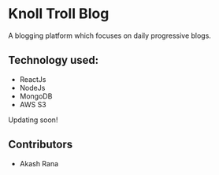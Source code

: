 # Knoll Troll Blog

A blogging platform which focuses on daily progressive blogs. 

## Technology used:
  - ReactJs
  - NodeJs
  - MongoDB
  - AWS S3


Updating soon!

## Contributors
  - Akash Rana


